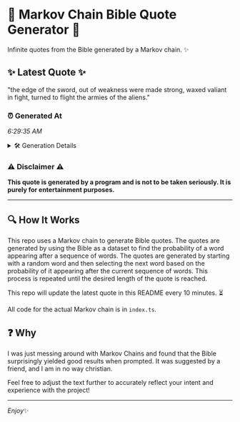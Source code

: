 # 📖 Markov Chain Bible Quote Generator 📖

Infinite quotes from the Bible generated by a Markov chain. ✨

## ✨ Latest Quote ✨
"the edge of the sword, out of weakness were made strong, waxed valiant in fight, turned to flight the armies of the aliens."

### ⏰ Generated At
*6:29:35 AM*

<details>
    <summary>🛠️ Generation Details</summary>
    <p>
        <strong>🌱 Seed:</strong> the<br>
        <strong>🔄 Iterations:</strong> 22<br>
        <strong>📜 Context History:</strong><br>[ the ]: edge<br>[ the, edge ]: of<br>[ the, edge, of ]: the<br>[ the, edge, of, the ]: sword,<br>[ the, edge, of, the, sword, ]: out<br>[ the, edge, of, the, sword,, out ]: of<br>[ edge, of, the, sword,, out, of ]: weakness<br>[ of, the, sword,, out, of, weakness ]: were<br>[ the, sword,, out, of, weakness, were ]: made<br>[ sword,, out, of, weakness, were, made ]: strong,<br>[ out, of, weakness, were, made, strong, ]: waxed<br>[ of, weakness, were, made, strong,, waxed ]: valiant<br>[ weakness, were, made, strong,, waxed, valiant ]: in<br>[ were, made, strong,, waxed, valiant, in ]: fight,<br>[ made, strong,, waxed, valiant, in, fight, ]: turned<br>[ strong,, waxed, valiant, in, fight,, turned ]: to<br>[ waxed, valiant, in, fight,, turned, to ]: flight<br>[ valiant, in, fight,, turned, to, flight ]: the<br>[ in, fight,, turned, to, flight, the ]: armies<br>[ fight,, turned, to, flight, the, armies ]: of<br>[ turned, to, flight, the, armies, of ]: the<br>[ to, flight, the, armies, of, the ]: aliens.<br>
    </p>
</details>

### ⚠️ Disclaimer ⚠️
**This quote is generated by a program and is not to be taken seriously. It is purely for entertainment purposes.**

---

## 🔍 How It Works

This repo uses a Markov chain to generate Bible quotes. The quotes are generated by using the Bible as a dataset to find the probability of a word appearing after a sequence of words. The quotes are generated by starting with a random word and then selecting the next word based on the probability of it appearing after the current sequence of words. This process is repeated until the desired length of the quote is reached.

This repo will update the latest quote in this README every 10 minutes. ⏳

All code for the actual Markov chain is in `index.ts`.

## ❓ Why

I was just messing around with Markov Chains and found that the Bible surprisingly yielded good results when prompted. 
It was suggested by a friend, and I am in no way christian.

Feel free to adjust the text further to accurately reflect your intent and experience with the project!

---

*Enjoy*✨
